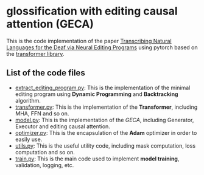 # glossification with editing causal attention (GECA)

This is the code implementation of the paper [Transcribing Natural Languages for the Deaf via Neural Editing Programs](https://ojs.aaai.org/index.php/AAAI/article/view/21457) using pytorch based on the [transformer library](https://github.com/tunz/transformer-pytorch).

## List of the code files

- [extract_editing_program.py](/extract_editoring_program.py): This is the implementation of the minimal editing program using **Dynamic Programming** and **Backtracking** algorithm.
- [transformer.py](/transformer.py): This is the implementation of the **Transformer**, including MHA, FFN and so on.
- [model.py](/model.py): This is the implementation of the *GECA*, including Generator, Executor and editing causal attention.
- [optimizer.py](/optimizer.py): This is the encapsulation of the **Adam** optimizer in order to easily use.
- [utils.py](/utils.py): This is the useful utility code, including mask computation, loss computation and so on.
- [train.py](/train.py): This is the main code used to implement **model training**, validation, logging, etc.